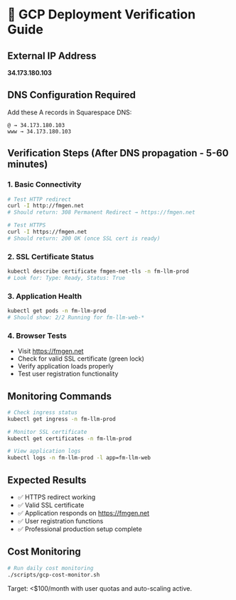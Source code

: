 # 🚀 GCP Deployment Verification Guide

## External IP Address
**34.173.180.103**

## DNS Configuration Required
Add these A records in Squarespace DNS:
```
@ → 34.173.180.103
www → 34.173.180.103
```

## Verification Steps (After DNS propagation - 5-60 minutes)

### 1. Basic Connectivity
```bash
# Test HTTP redirect
curl -I http://fmgen.net
# Should return: 308 Permanent Redirect → https://fmgen.net

# Test HTTPS
curl -I https://fmgen.net
# Should return: 200 OK (once SSL cert is ready)
```

### 2. SSL Certificate Status
```bash
kubectl describe certificate fmgen-net-tls -n fm-llm-prod
# Look for: Type: Ready, Status: True
```

### 3. Application Health
```bash
kubectl get pods -n fm-llm-prod
# Should show: 2/2 Running for fm-llm-web-*
```

### 4. Browser Tests
- Visit https://fmgen.net
- Check for valid SSL certificate (green lock)
- Verify application loads properly
- Test user registration functionality

## Monitoring Commands
```bash
# Check ingress status
kubectl get ingress -n fm-llm-prod

# Monitor SSL certificate
kubectl get certificates -n fm-llm-prod

# View application logs
kubectl logs -n fm-llm-prod -l app=fm-llm-web
```

## Expected Results
- ✅ HTTPS redirect working
- ✅ Valid SSL certificate 
- ✅ Application responds on https://fmgen.net
- ✅ User registration functions
- ✅ Professional production setup complete

## Cost Monitoring
```bash
# Run daily cost monitoring
./scripts/gcp-cost-monitor.sh
```

Target: <$100/month with user quotas and auto-scaling active. 